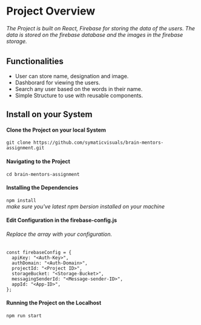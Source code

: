 # Project Overview
###### The Project is built on React, Firebase for storing the data of the users. The data is stored on the firebase database and the images in the firebase storage.

## Functionalities
- User can store name, designation and image.
- Dashborard for viewing the users.
- Search any user based on the words in their name.
- Simple Structure to use with reusable components.

## Install on your System

#### Clone the Project on your local System
 `git clone https://github.com/symaticvisuals/brain-mentors-assignment.git`

#### Navigating to the Project
`cd brain-mentors-assignment`

#### Installing the Dependencies
`npm install`  
*make sure you've latest npm bersion installed on your machine*

#### Edit Configuration in the firebase-config.js
   ###### Replace the array with your configuration.
```
const firebaseConfig = {
  apiKey: "<Auth-Key>",
  authDomain: "<Auth-Domain>",
  projectId: "<Project ID>",
  storageBucket: "<Storage-Bucket>",
  messagingSenderId: "<Message-sender-ID>",
  appId: "<App-ID>",
};
```

#### Running the Project on the Localhost
`npm run start`

